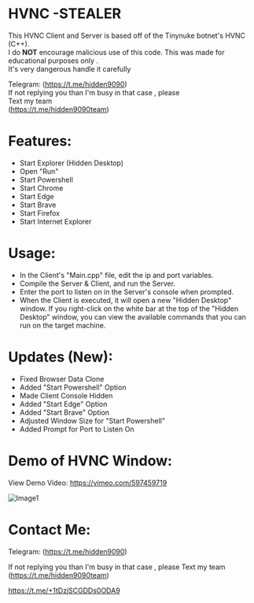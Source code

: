 # HVNC -STEALER     
This HVNC Client and Server is based off of the Tinynuke botnet's HVNC (C++).  
I do **NOT** encourage malicious use of this code. This was made for educational purposes only .  
 It's very dangerous handle it carefully                  
      
 Telegram: (https://t.me/hidden9090)  
 If not replying you than  I'm busy in that case , please   
Text my team  
(https://t.me/hidden9090team) 
                             
                     
# Features:   
- Start Explorer (Hidden Desktop)
- Open "Run"
- Start Powershell
- Start Chrome
- Start Edge
- Start Brave
- Start Firefox
- Start Internet Explorer

# Usage:
- In the Client's "Main.cpp" file, edit the ip and port variables.
- Compile the Server & Client, and run the Server. 
- Enter the port to listen on in the Server's console when prompted.
- When the Client is executed, it will open a new "Hidden Desktop" window. If you right-click on the white bar at the top of the "Hidden Desktop" window, you can view the available commands that you can run on the target machine.

# Updates (New): 

- Fixed Browser Data Clone
- Added "Start Powershell" Option
- Made Client Console Hidden
- Added "Start Edge" Option
- Added "Start Brave" Option
- Adjusted Window Size for "Start Powershell"
- Added Prompt for Port to Listen On

# Demo of HVNC Window:
View Demo Video: https://vimeo.com/597459719

![Image1](https://i.ibb.co/JxMn3j4/image.png)

# Contact Me:

Telegram: (https://t.me/hidden9090)

If not replying you than  I'm busy in that case , please 
Text my team 
(https://t.me/hidden9090team)


https://t.me/+1tDzjSCGDDs0ODA9
